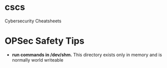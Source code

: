 # cscs
Cybersecurity Cheatsheets

# OPSec Safety Tips
* **run commands in /dev/shm.** This directory exists only in memory and is normally world writeable
